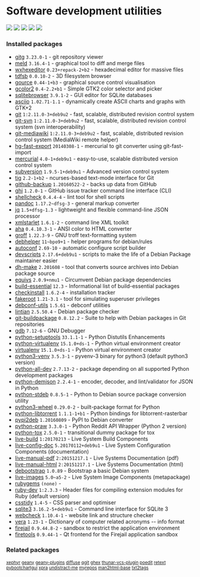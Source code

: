 # Software development utilities

[![](https://screenshots.debian.net/thumbnail-with-version/meld/9001)](https://screenshots.debian.net/screenshot-with-version/meld/9001)
[![](https://screenshots.debian.net/thumbnail-with-version/gitg/9001)](https://screenshots.debian.net/screenshot-with-version/gitg/9001)
[![](https://screenshots.debian.net/thumbnail-with-version/wxhexeditor/9001)](https://screenshots.debian.net/screenshot-with-version/wxhexeditor/9001)
[![](https://screenshots.debian.net/thumbnail-with-version/gcolor2/9001)](https://screenshots.debian.net/screenshot-with-version/gcolor2/9001)
[![](https://screenshots.debian.net/thumbnail-with-version/tig/9001)](https://screenshots.debian.net/screenshot-with-version/tig/9001)





### Installed packages

* [gitg](https://packages.debian.org/stretch/gitg) `3.23.0-1` - git repository viewer
* [meld](https://packages.debian.org/stretch/meld) `3.16.4-1` - graphical tool to diff and merge files
* [wxhexeditor](https://packages.debian.org/stretch/wxhexeditor) `0.23+repack-2+b2` - hexadecimal editor for massive files
* [tdfsb](https://packages.debian.org/stretch/tdfsb) `0.0.10-2` - 3D filesystem browser
* [gource](https://packages.debian.org/stretch/gource) `0.44-1+b3` - graphical source control visualisation
* [gcolor2](https://packages.debian.org/stretch/gcolor2) `0.4-2.2+b1` - Simple GTK2 color selector and picker
* [sqlitebrowser](https://packages.debian.org/stretch/sqlitebrowser) `3.9.1-2` - GUI editor for SQLite databases
* [asciio](https://packages.debian.org/stretch/asciio) `1.02.71-1.1` - dynamically create ASCII charts and graphs with GTK+2
* [git](https://packages.debian.org/stretch/git) `1:2.11.0-3+deb9u2` - fast, scalable, distributed revision control system
* [git-svn](https://packages.debian.org/stretch/git-svn) `1:2.11.0-3+deb9u2` - fast, scalable, distributed revision control system (svn interoperability)
* [git-mediawiki](https://packages.debian.org/stretch/git-mediawiki) `1:2.11.0-3+deb9u2` - fast, scalable, distributed revision control system (MediaWiki remote helper)
* [hg-fast-export](https://packages.debian.org/stretch/hg-fast-export) `20140308-1` - mercurial to git converter using git-fast-import
* [mercurial](https://packages.debian.org/stretch/mercurial) `4.0-1+deb9u1` - easy-to-use, scalable distributed version control system
* [subversion](https://packages.debian.org/stretch/subversion) `1.9.5-1+deb9u1` - Advanced version control system
* [tig](https://packages.debian.org/stretch/tig) `2.2-1+b2` - ncurses-based text-mode interface for Git
* [github-backup](https://packages.debian.org/stretch/github-backup) `1.20160522-2` - backs up data from GitHub
* [ghi](https://packages.debian.org/stretch/ghi) `1.2.0-1` - GitHub issue tracker command line interface (CLI)
* [shellcheck](https://packages.debian.org/stretch/shellcheck) `0.4.4-4` - lint tool for shell scripts
* [pandoc](https://packages.debian.org/stretch/pandoc) `1.17.2~dfsg-3` - general markup converter
* [jq](https://packages.debian.org/stretch/jq) `1.5+dfsg-1.3` - lightweight and flexible command-line JSON processor
* [xmlstarlet](https://packages.debian.org/stretch/xmlstarlet) `1.6.1-2` - command line XML toolkit
* [aha](https://packages.debian.org/stretch/aha) `0.4.10.3-1` - ANSI color to HTML converter
* [groff](https://packages.debian.org/stretch/groff) `1.22.3-9` - GNU troff text-formatting system
* [debhelper](https://packages.debian.org/stretch/debhelper) `11~bpo9+1` - helper programs for debian/rules
* [autoconf](https://packages.debian.org/stretch/autoconf) `2.69-10` - automatic configure script builder
* [devscripts](https://packages.debian.org/stretch/devscripts) `2.17.6+deb9u1` - scripts to make the life of a Debian Package maintainer easier
* [dh-make](https://packages.debian.org/stretch/dh-make) `2.201608` - tool that converts source archives into Debian package source
* [equivs](https://packages.debian.org/stretch/equivs) `2.0.9+nmu1` - Circumvent Debian package dependencies
* [build-essential](https://packages.debian.org/stretch/build-essential) `12.3` - Informational list of build-essential packages
* [checkinstall](https://packages.debian.org/stretch/checkinstall) `1.6.2-4` - installation tracker
* [fakeroot](https://packages.debian.org/stretch/fakeroot) `1.21-3.1` - tool for simulating superuser privileges
* [debconf-utils](https://packages.debian.org/stretch/debconf-utils) `1.5.61` - debconf utilities
* [lintian](https://packages.debian.org/stretch/lintian) `2.5.50.4` - Debian package checker
* [git-buildpackage](https://packages.debian.org/stretch/git-buildpackage) `0.8.12.2` - Suite to help with Debian packages in Git repositories
* [gdb](https://packages.debian.org/stretch/gdb) `7.12-6` - GNU Debugger
* [python-setuptools](https://packages.debian.org/stretch/python-setuptools) `33.1.1-1` - Python Distutils Enhancements
* [python-virtualenv](https://packages.debian.org/stretch/python-virtualenv) `15.1.0+ds-1` - Python virtual environment creator
* [virtualenv](https://packages.debian.org/stretch/virtualenv) `15.1.0+ds-1` - Python virtual environment creator
* [python3-venv](https://packages.debian.org/stretch/python3-venv) `3.5.3-1` - pyvenv-3 binary for python3 (default python3 version)
* [python-all-dev](https://packages.debian.org/stretch/python-all-dev) `2.7.13-2` - package depending on all supported Python development packages
* [python-demjson](https://packages.debian.org/stretch/python-demjson) `2.2.4-1` - encoder, decoder, and lint/validator for JSON in Python
* [python-stdeb](https://packages.debian.org/stretch/python-stdeb) `0.8.5-1` - Python to Debian source package conversion utility
* [python3-wheel](https://packages.debian.org/stretch/python3-wheel) `0.29.0-2` - built-package format for Python
* [python-libtorrent](https://packages.debian.org/stretch/python-libtorrent) `1.1.1-1+b1` - Python bindings for libtorrent-rasterbar
* [pypi2deb](https://packages.debian.org/stretch/pypi2deb) `1.20160809` - PyPI to Debian converter
* [python-praw](https://packages.debian.org/stretch/python-praw) `3.3.0-1` - Python Reddit API Wrapper (Python 2 version)
* [python-tox](https://packages.debian.org/stretch/python-tox) `2.5.0-1` - transitional dummy package for tox
* [live-build](https://packages.debian.org/stretch/live-build) `1:20170213` - Live System Build Components
* [live-config-doc](https://packages.debian.org/stretch/live-config-doc) `5.20170112+deb9u1` - Live System Configuration Components (documentation)
* [live-manual-pdf](https://packages.debian.org/stretch/live-manual-pdf) `2:20151217.1` - Live Systems Documentation (pdf)
* [live-manual-html](https://packages.debian.org/stretch/live-manual-html) `2:20151217.1` - Live Systems Documentation (html)
* [debootstrap](https://packages.debian.org/stretch/debootstrap) `1.0.89` - Bootstrap a basic Debian system
* [live-images](https://packages.debian.org/stretch/live-images) `5.0~a5-2` - Live System Image Components (metapackage)
* [rubygems](https://packages.debian.org/stretch/rubygems) `(none)` - 
* [ruby-dev](https://packages.debian.org/stretch/ruby-dev) `1:2.3.3` - Header files for compiling extension modules for Ruby (default version)
* [csstidy](https://packages.debian.org/stretch/csstidy) `1.4-5` - CSS parser and optimiser
* [sqlite3](https://packages.debian.org/stretch/sqlite3) `3.16.2-5+deb9u1` - Command line interface for SQLite 3
* [webcheck](https://packages.debian.org/stretch/webcheck) `1.10.4-1` - website link and structure checker
* [vera](https://packages.debian.org/stretch/vera) `1.23-1` - Dictionary of computer related acronyms -- info format
* [firejail](https://packages.debian.org/stretch/firejail) `0.9.44.8-2` - sandbox to restrict the application environment
* [firetools](https://packages.debian.org/stretch/firetools) `0.9.44-1` - Qt frontend for the Firejail application sandbox

### Related packages

<sub> [xephyr](https://packages.debian.org/stretch/xephyr) [geany](https://packages.debian.org/stretch/geany) [geany-plugins](https://packages.debian.org/stretch/geany-plugins) [diffuse](https://packages.debian.org/stretch/diffuse) [qgit](https://packages.debian.org/stretch/qgit) [ghex](https://packages.debian.org/stretch/ghex) [thunar-vcs-plugin](https://packages.debian.org/stretch/thunar-vcs-plugin) [poedit](https://packages.debian.org/stretch/poedit) [retext](https://packages.debian.org/stretch/retext) [pybootchartgui](https://packages.debian.org/stretch/pybootchartgui) [xpra](https://packages.debian.org/stretch/xpra) [undistract-me](https://packages.debian.org/stretch/undistract-me) [myrepos](https://packages.debian.org/stretch/myrepos) [man2html-base](https://packages.debian.org/stretch/man2html-base) [txt2tags](https://packages.debian.org/stretch/txt2tags)  </sub>
